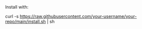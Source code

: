 Install with:

curl -s https://raw.githubusercontent.com/your-username/your-repo/main/install.sh | sh
